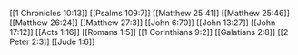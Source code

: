 [[1 Chronicles 10:13]]
[[Psalms 109:7]]
[[Matthew 25:41]]
[[Matthew 25:46]]
[[Matthew 26:24]]
[[Matthew 27:3]]
[[John 6:70]]
[[John 13:27]]
[[John 17:12]]
[[Acts 1:16]]
[[Romans 1:5]]
[[1 Corinthians 9:2]]
[[Galatians 2:8]]
[[2 Peter 2:3]]
[[Jude 1:6]]
